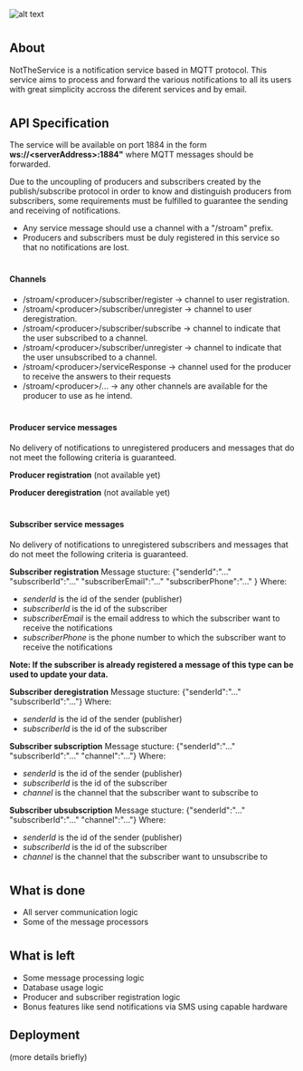 ![alt text](http://code.ua.pt/projects/es1819-stroam/repository/revisions/master/raw/notification/static/nottheservicelogo.png)

#
## About
NotTheService is a notification service based in MQTT protocol.
This service aims to process and forward the various notifications to all its users with great simplicity accross the diferent services and by email.

#
## API Specification
The service will be available on port 1884 in the form **ws://&lt;serverAddress&gt;:1884"** where MQTT messages should be forwarded.

Due to the uncoupling of producers and subscribers created by the publish/subscribe protocol in order to know and distinguish producers from subscribers, some requirements must be fulfilled to guarantee the sending and receiving of notifications.

- Any service message should use a channel with a "/stroam" prefix.
- Producers and subscribers must be duly registered in this service so that no notifications are lost.

#
#### Channels
- /stroam/&lt;producer&gt;/subscriber/register -&gt; channel to user registration.
- /stroam/&lt;producer&gt;/subscriber/unregister -&gt; channel to user deregistration.
- /stroam/&lt;producer&gt;/subscriber/subscribe -&gt; channel to indicate that the user subscribed to a channel.
- /stroam/&lt;producer&gt;/subscriber/unregister -&gt; channel to indicate that the user unsubscribed to a channel.
- /stroam/&lt;producer&gt;/serviceResponse -&gt; channel used for the producer to receive the answers to their requests
- /stroam/&lt;producer&gt;/... -&gt; any other channels are available for the producer to use as he intend.

#
#### Producer service messages
No delivery of notifications to unregistered producers and messages that do not meet the following criteria is guaranteed.

**Producer registration**
(not available yet)

**Producer deregistration**
(not available yet)

#
#### Subscriber service messages
No delivery of notifications to unregistered subscribers and messages that do not meet the following criteria is guaranteed.

**Subscriber registration**
Message stucture:
{"senderId":"..." "subscriberId":"..." "subscriberEmail":"..." "subscriberPhone":"..." }
Where:
- *senderId* is the id of the sender (publisher)
- *subscriberId* is the id of the subscriber
- *subscriberEmail* is the email address to which the subscriber want to receive the notifications
- *subscriberPhone* is the phone number to which the subscriber want to receive the notifications

**Note: If the subscriber is already registered a message of this type can be used to update your data.**

**Subscriber deregistration**
Message stucture:
{"senderId":"..." "subscriberId":"..."}
Where:
- *senderId* is the id of the sender (publisher)
- *subscriberId* is the id of the subscriber

**Subscriber subscription**
Message stucture:
{"senderId":"..." "subscriberId":"..." "channel":"..."}
Where:
- *senderId* is the id of the sender (publisher)
- *subscriberId* is the id of the subscriber
- *channel* is the channel that the subscriber want to subscribe to

**Subscriber ubsubscription**
Message stucture:
{"senderId":"..." "subscriberId":"..." "channel":"..."}
Where:
- *senderId* is the id of the sender (publisher)
- *subscriberId* is the id of the subscriber
- *channel* is the channel that the subscriber want to unsubscribe to

#
## What is done
- All server communication logic
- Some of the message processors

#
## What is left
- Some message processing logic
- Database usage logic
- Producer and subscriber registration logic
- Bonus features like send notifications via SMS using capable hardware

## Deployment
(more details briefly)